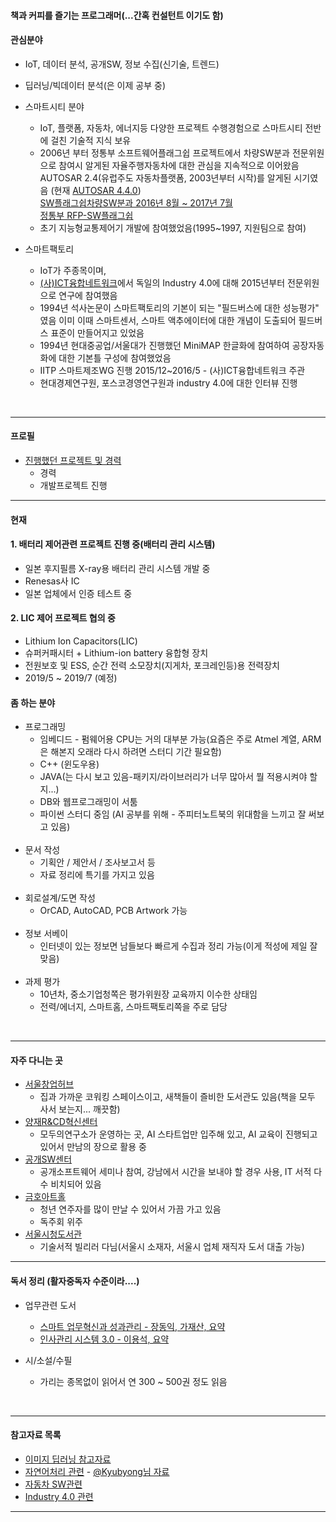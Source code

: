 
#### 책과 커피를 즐기는 프로그래머(...간혹 컨설턴트 이기도 함)  

#### 관심분야
   - IoT, 데이터 분석, 공개SW, 정보 수집(신기술, 트렌드)   
   - 딥러닝/빅데이터 분석(은 이제 공부 중)  
   - 스마트시티 분야 
     - IoT, 플랫폼, 자동차, 에너지등 다양한 프로젝트 수행경험으로 스마트시티 전반에 걸친 기술적 지식 보유 
     - 2006년 부터 정통부 소프트웨어플래그쉽 프로젝트에서 차량SW분과 전문위원으로 참여시 알게된 자율주행자동차에 대한 관심을 지속적으로 이어왔음   
       AUTOSAR 2.4(유럽주도 자동차플랫폼, 2003년부터 시작)를 알게된 시기였음 (현재 [AUTOSAR 4.4.0](https://www.autosar.org/))    
       [SW플래그쉽차량SW분과 2016년 8월 ~ 2017년 7월](/CAR/SW플래그쉽차량SW분과기획회의안_20061128.pdf)   
       [정통부 RFP-SW플래그쉽](./인터넷공시용RFP(SWflagship).pdf)   
     - 초기 지능형교통제어기 개발에 참여했었음(1995~1997, 지원팀으로 참여)
     
   - 스마트팩토리 
     - IoT가 주종목이며, 
     - [(사)ICT융합네트워크](http://kicon.org/)에서 독일의 Industry 4.0에 대해 2015년부터 전문위원으로 연구에 참여했음
     - 1994년 석사논문이 스마트팩토리의 기본이 되는 "필드버스에 대한 성능평가" 였음
       이미 이때 스마트센서, 스마트 액추에이터에 대한 개념이 도출되어 필드버스 표준이 만들어지고 있었음
     - 1994년 현대중공업/서울대가 진행했던 MiniMAP 한글화에 참여하여 공장자동화에 대한 기본틀 구성에 참여했었음
     - IITP 스마트제조WG 진행 2015/12~2016/5 - (사)ICT융합네트워크 주관
     - 현대경제연구원, 포스코경영연구원과 industry 4.0에 대한 인터뷰 진행
 
<br>

------------

#### 프로필 

 - [진행했던 프로젝트 및 경력](./profile.md)  
   - 경력  
   - 개발프로젝트 진행 

------------

#### 현재  
#### 1. 배터리 제어관련 프로젝트 진행 중(배터리 관리 시스템)    
  - 일본 후지필름 X-ray용 배터리 관리 시스템 개발 중
  - Renesas사 IC
  - 일본 업체에서 인증 테스트 중
      
#### 2. LIC 제어 프로젝트 협의 중 
  - Lithium Ion Capacitors(LIC) 
  - 슈퍼커패시터 + Lithium-ion battery 융합형 장치
  - 전원보호 및 ESS, 순간 전력 소모장치(지게차, 포크레인등)용 전력장치
  - 2019/5 ~ 2019/7 (예정)
   
#### 좀 하는 분야  
   - 프로그래밍
      - 임베디드 - 펌웨어용 CPU는 거의 대부분 가능(요즘은 주로 Atmel 계열, ARM은 해본지 오래라 다시 하려면 스터디 기간 필요함)  
      - C++ (윈도우용)  
      - JAVA(는 다시 보고 있음-패키지/라이브러리가 너무 많아서 뭘 적용시켜야 할지...)  
      - DB와 웹프로그래밍이 서툼
      - 파이썬 스터디 중임 (AI 공부를 위해 - 주피터노트북의 위대함을 느끼고 잘 써보고 있음)
      <br>
   - 문서 작성
      - 기획안 / 제안서 / 조사보고서 등
      - 자료 정리에 특기를 가지고 있음 
      <br>
   - 회로설계/도면 작성
      - OrCAD, AutoCAD, PCB Artwork 가능
      <br>
   - 정보 서베이
      - 인터넷이 있는 정보면 남들보다 빠르게 수집과 정리 가능(이게 적성에 제일 잘 맞음)
      <br>
   - 과제 평가   
      - 10년차, 중소기업청쪽은 평가위원장 교육까지 이수한 상태임  
      - 전력/에너지, 스마트홈, 스마트팩토리쪽을 주로 담당  

<br>     

-------------

#### 자주 다니는 곳  
  - [서울창업허브](http://seoulstartuphub.com/) 
    - 집과 가까운 코워킹 스페이스이고, 새책들이 즐비한 도서관도 있음(책을 모두 사서 보는지... 깨끗함)  
  - [양재R&CD혁신센터](http://yangjaehub.com/) 
    - 모두의연구소가 운영하는 곳, AI 스타트업만 입주해 있고, AI 교육이 진행되고 있어서 만남의 장으로 활용 중
  - [공개SW센터](https://kosslab.kr/) 
    - 공개소프트웨어 세미나 참여, 강남에서 시간을 보내야 할 경우 사용, IT 서적 다수 비치되어 있음
  - [금호아트홀](http://www.kumhoarthall.com/)
    - 청년 연주자를 많이 만날 수 있어서 가끔 가고 있음
    - 독주회 위주
  - [서울시청도서관](http://lib.seoul.go.kr/)
    - 기술서적 빌리러 다님(서울시 소재자, 서울시 업체 재직자 도서 대출 가능)
    
-------------

#### 독서 정리 (활자중독자 수준이라....)
   - 업무관련 도서
      - [스마트 업무혁신과 성과관리 - 장동익, 가재산, 요약](/Document/스마트%20업무혁신과%20성과관리-장동익%20가재산.pdf)
      - [인사관리 시스템 3.0 - 이용석, 요약](/Document/인사관리시스템%203.0-이용석.pdf)
   
   - 시/소설/수필
      - 가리는 종목없이 읽어서 연 300 ~ 500권 정도 읽음
   
<br>

------------

#### 참고자료 목록  
- [이미지 딥러닝 참고자료](/Image_analysis/README.md)  
- [자연어처리 관련](./Natural_Language_Process.md) - [@Kyubyong님 자료](https://github.com/Kyubyong)  
- [자동차 SW관련](/CAR/README.md)  
- [Industry 4.0 관련](/INDUSTRY4/README.md)  


------------


